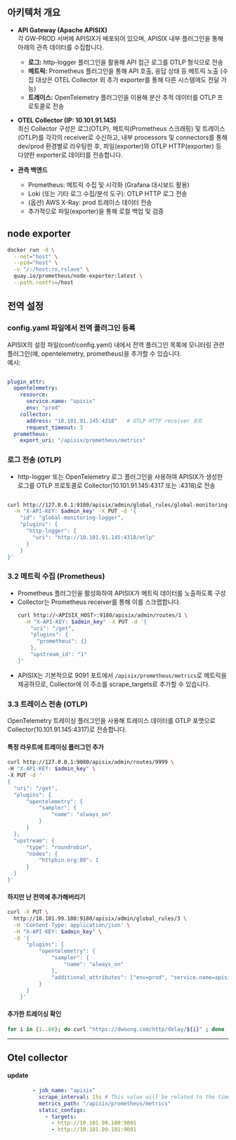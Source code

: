 ## 아키텍처 개요
- **API Gateway (Apache APISIX)**  
  각 GW-PROD 서버에 APISIX가 배포되어 있으며, APISIX 내부 플러그인을 통해 아래의 관측 데이터를 수집합니다.
  - **로그:** http-logger 플러그인을 활용해 API 접근 로그를 OTLP 형식으로 전송
  - **메트릭:** Prometheus 플러그인을 통해 API 호출, 응답 상태 등 메트릭 노출 (수집 대상은 OTEL Collector 외 추가 exporter를 통해 다른 시스템에도 전달 가능)
  - **트레이스:** OpenTelemetry 플러그인을 이용해 분산 추적 데이터를 OTLP 프로토콜로 전송

- **OTEL Collector (IP: 10.101.91.145)**  
  최신 Collector 구성은 로그(OTLP), 메트릭(Prometheus 스크래핑) 및 트레이스(OTLP)를 각각의 receiver로 수신하고, 내부 processors 및 connectors를 통해 dev/prod 환경별로 라우팅한 후, 파일(exporter)와 OTLP HTTP(exporter) 등 다양한 exporter로 데이터를 전송합니다.

- **관측 백엔드**  
  - Prometheus: 메트릭 수집 및 시각화 (Grafana 대시보드 활용)  
  - Loki (또는 기타 로그 수집/분석 도구): OTLP HTTP 로그 전송  
  - (옵션) AWS X-Ray: prod 트레이스 데이터 전송  
  - 추가적으로 파일(exporter)을 통해 로컬 백업 및 검증

## node exporter

```bash
docker run -d \
  --net="host" \
  --pid="host" \
  -v "/:/host:ro,rslave" \
  quay.io/prometheus/node-exporter:latest \
  --path.rootfs=/host
```

## 전역 설정

### config.yaml 파일에서 전역 플러그인 등록

APISIX의 설정 파일(conf/config.yaml) 내에서 전역 플러그인 목록에 모니터링 관련 플러그인(예, opentelemetry, prometheus)을 추가할 수 있습니다.  
예시:

```yaml

plugin_attr:
  opentelemetry:
    resource:
      service.name: "apisix"
      env: "prod"
    collector:
      address: "10.101.91.145:4318"   # OTLP HTTP receiver 포트
      request_timeout: 3
  prometheus:
    export_uri: "/apisix/prometheus/metrics"
```


### 로그 전송 (OTLP)

- http-logger 또는 OpenTelemetry 로그 플러그인을 사용하여 APISIX가 생성한 로그를 OTLP 프로토콜로 Collector(10.101.91.145:4317 또는 :4318)로 전송  

```bash

curl http://127.0.0.1:9180/apisix/admin/global_rules/global-monitoring-logger \
  -H "X-API-KEY: $admin_key" -X PUT -d '{
    "id": "global-monitoring-logger",
    "plugins": {
      "http-logger": {
        "uri": "http://10.101.91.145:4318/otlp"
      }
    }
}'
```



### 3.2 메트릭 수집 (Prometheus)

- Prometheus 플러그인을 활성화하여 APISIX가 메트릭 데이터를 노출하도록 구성  
- Collector는 Prometheus receiver를 통해 이를 스크랩합니다.
  ```bash
  curl http://<APISIX_HOST>:9180/apisix/admin/routes/1 \
    -H "X-API-KEY: $admin_key" -X PUT -d '{
      "uri": "/get",
      "plugins": {
        "prometheus": {}
      },
      "upstream_id": "1"
  }'
  ```
- APISIX는 기본적으로 9091 포트에서 `/apisix/prometheus/metrics`로 메트릭을 제공하므로, Collector에 이 주소를 scrape_targets로 추가할 수 있습니다.

### 3.3 트레이스 전송 (OTLP)
OpenTelemetry 트레이싱 플러그인을 사용해 트레이스 데이터를 OTLP 포맷으로 Collector(10.101.91.145:4317)로 전송합니다.


#### 특정 라우트에 트레이싱 플러그인 추가
```bash
curl http://127.0.0.1:9080/apisix/admin/routes/9999 \
-H "X-API-KEY: $admin_key" \
-X PUT -d '
{
  "uri": "/get",
  "plugins": {
      "opentelemetry": {
          "sampler": {
              "name": "always_on"
          }
      }
  },
  "upstream": {
      "type": "roundrobin",
      "nodes": {
          "httpbin.org:80": 1
      }
  }
}'
```

#### 하지만 난 전역에 추가해버리기

```bash
curl -X PUT \
  http://10.101.99.100:9180/apisix/admin/global_rules/3 \
  -H 'Content-Type: application/json' \
  -H "X-API-KEY: $admin_key" \
  -d '{
      "plugins": {
          "opentelemetry": {
              "sampler": {
                  "name": "always_on"
              },
              "additional_attributes": ["env=prod", "service.name=apisix"]              
          }
      }
    }'
```

#### 추가한 트레이싱 확인

```bash
for i in {1..60}; do curl "https://dwoong.com/http/delay/${i}" ; done
```

---

## Otel collector 

#### update

```yaml
        - job_name: "apisix"
          scrape_interval: 15s # This value will be related to the time range of the rate function in Prometheus QL. The time range in the rate function should be at least twice this value.
          metrics_path: "/apisix/prometheus/metrics"
          static_configs:
            - targets: 
              - http://10.101.99.100:9091
              - http://10.101.99.101:9091

```